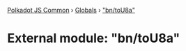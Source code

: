 [Polkadot JS Common](../README.md) › [Globals](../globals.md) › ["bn/toU8a"](_bn_tou8a_.md)

# External module: "bn/toU8a"


